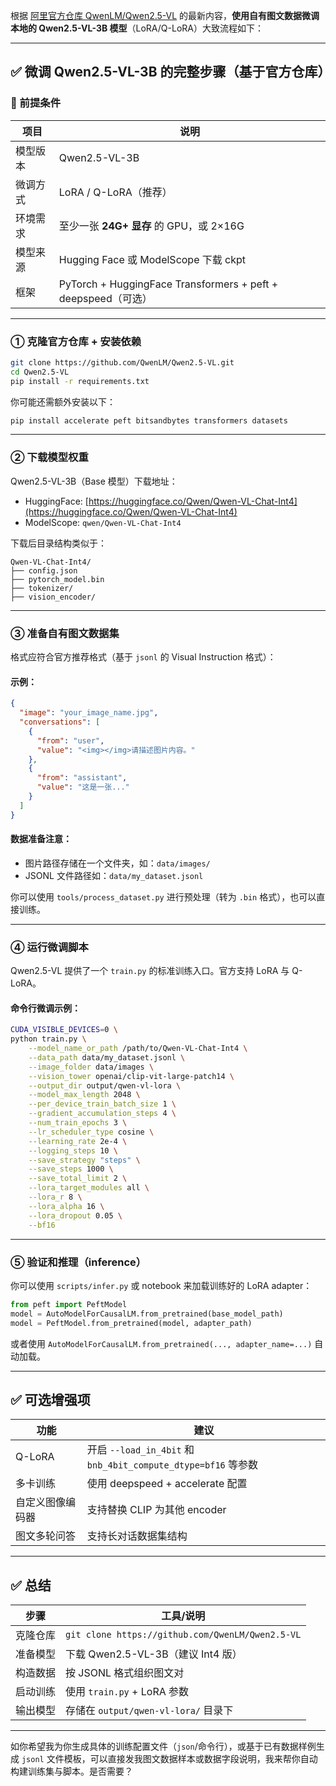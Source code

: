 根据 [阿里官方仓库 QwenLM/Qwen2.5-VL](https://github.com/QwenLM/Qwen2.5-VL) 的最新内容，**使用自有图文数据微调本地的 Qwen2.5-VL-3B 模型**（LoRA/Q-LoRA）大致流程如下：

---

## ✅ 微调 Qwen2.5-VL-3B 的完整步骤（基于官方仓库）

### 🌟 前提条件

| 项目   | 说明                                                        |
| ---- | --------------------------------------------------------- |
| 模型版本 | Qwen2.5-VL-3B                                             |
| 微调方式 | LoRA / Q-LoRA（推荐）                                         |
| 环境需求 | 至少一张 **24G+ 显存** 的 GPU，或 2×16G                            |
| 模型来源 | Hugging Face 或 ModelScope 下载 ckpt                         |
| 框架   | PyTorch + HuggingFace Transformers + peft + deepspeed（可选） |

---

### ① 克隆官方仓库 + 安装依赖

```bash
git clone https://github.com/QwenLM/Qwen2.5-VL.git
cd Qwen2.5-VL
pip install -r requirements.txt
```

你可能还需额外安装以下：

```bash
pip install accelerate peft bitsandbytes transformers datasets
```

---

### ② 下载模型权重

Qwen2.5-VL-3B（Base 模型）下载地址：

* HuggingFace: [https://huggingface.co/Qwen/Qwen-VL-Chat-Int4](https://huggingface.co/Qwen/Qwen-VL-Chat-Int4)
* ModelScope: `qwen/Qwen-VL-Chat-Int4`

下载后目录结构类似于：

```
Qwen-VL-Chat-Int4/
├── config.json
├── pytorch_model.bin
├── tokenizer/
├── vision_encoder/
```

---

### ③ 准备自有图文数据集

格式应符合官方推荐格式（基于 `jsonl` 的 Visual Instruction 格式）：

#### 示例：

```json
{
  "image": "your_image_name.jpg",
  "conversations": [
    {
      "from": "user",
      "value": "<img></img>请描述图片内容。"
    },
    {
      "from": "assistant",
      "value": "这是一张..."
    }
  ]
}
```

#### 数据准备注意：

* 图片路径存储在一个文件夹，如：`data/images/`
* JSONL 文件路径如：`data/my_dataset.jsonl`

你可以使用 `tools/process_dataset.py` 进行预处理（转为 `.bin` 格式），也可以直接训练。

---

### ④ 运行微调脚本

Qwen2.5-VL 提供了一个 `train.py` 的标准训练入口。官方支持 LoRA 与 Q-LoRA。

#### 命令行微调示例：

```bash
CUDA_VISIBLE_DEVICES=0 \
python train.py \
    --model_name_or_path /path/to/Qwen-VL-Chat-Int4 \
    --data_path data/my_dataset.jsonl \
    --image_folder data/images \
    --vision_tower openai/clip-vit-large-patch14 \
    --output_dir output/qwen-vl-lora \
    --model_max_length 2048 \
    --per_device_train_batch_size 1 \
    --gradient_accumulation_steps 4 \
    --num_train_epochs 3 \
    --lr_scheduler_type cosine \
    --learning_rate 2e-4 \
    --logging_steps 10 \
    --save_strategy "steps" \
    --save_steps 1000 \
    --save_total_limit 2 \
    --lora_target_modules all \
    --lora_r 8 \
    --lora_alpha 16 \
    --lora_dropout 0.05 \
    --bf16
```

---

### ⑤ 验证和推理（inference）

你可以使用 `scripts/infer.py` 或 notebook 来加载训练好的 LoRA adapter：

```python
from peft import PeftModel
model = AutoModelForCausalLM.from_pretrained(base_model_path)
model = PeftModel.from_pretrained(model, adapter_path)
```

或者使用 `AutoModelForCausalLM.from_pretrained(..., adapter_name=...)` 自动加载。

---

## ✅ 可选增强项

| 功能       | 建议                                                      |
| -------- | ------------------------------------------------------- |
| Q-LoRA   | 开启 `--load_in_4bit` 和 `bnb_4bit_compute_dtype=bf16` 等参数 |
| 多卡训练     | 使用 deepspeed + accelerate 配置                            |
| 自定义图像编码器 | 支持替换 CLIP 为其他 encoder                                   |
| 图文多轮问答   | 支持长对话数据集结构                                              |

---

## ✅ 总结

| 步骤   | 工具/说明                                            |
| ---- | ------------------------------------------------ |
| 克隆仓库 | `git clone https://github.com/QwenLM/Qwen2.5-VL` |
| 准备模型 | 下载 Qwen2.5-VL-3B（建议 Int4 版）                      |
| 构造数据 | 按 JSONL 格式组织图文对                                  |
| 启动训练 | 使用 `train.py` + LoRA 参数                          |
| 输出模型 | 存储在 `output/qwen-vl-lora/` 目录下                   |

---

如你希望我为你生成具体的训练配置文件（`json`/命令行），或基于已有数据样例生成 `jsonl` 文件模板，可以直接发我图文数据样本或数据字段说明，我来帮你自动构建训练集与脚本。是否需要？
